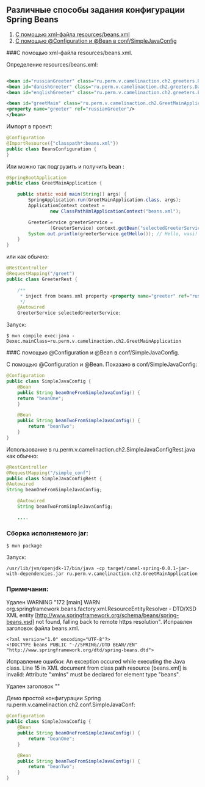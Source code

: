 Различные способы задания конфигурации Spring Beans
----------------

1. [С помощью xml-файла resources/beans.xml](#xml_file)
2. [С помощью @Configuration и @Bean в conf/SimpleJavaConfig](#configuration)

<a id="xml_file"></a>
###С помощью xml-файла resources/beans.xml.

Определение resources/beans.xml:

````xml

<bean id="russianGreeter" class="ru.perm.v.camelinaction.ch2.greeters.RussianGreeter"/>
<bean id="danishGreeter" class="ru.perm.v.camelinaction.ch2.greeters.DanishGreeter"/>
<bean id="englishGreeter" class="ru.perm.v.camelinaction.ch2.greeters.EnglishGreeter"/>

<bean id="greetMain" class="ru.perm.v.camelinaction.ch2.GreetMainApplication">
<property name="greeter" ref="russianGreeter"/>
</bean>
````

Импорт в проект:

````java
@Configuration
@ImportResource({"classpath*:beans.xml"})
public class BeansConfiguration {
}
````

Или можно так подгрузить и получить bean :

````java
@SpringBootApplication
public class GreetMainApplication {

    public static void main(String[] args) {
        SpringApplication.run(GreetMainApplication.class, args);
        ApplicationContext context =
                new ClassPathXmlApplicationContext("beans.xml");

        GreeterService greeterService =
                (GreeterService) context.getBean("selectedGreeterService");
        System.out.println(greeterService.getHello()); // Hello, vasi!
    }
}
````

или как обычно:

````java
@RestController
@RequestMapping("/greet")
public class GreeterRest {

    /**
     * inject from beans.xml property <property name="greeter" ref="russianGreeter"/>
     */
    @Autowired
    GreeterService selectedGreeterService;
````

Запуск:

````shell
$ mvn compile exec:java -Dexec.mainClass=ru.perm.v.camelinaction.ch2.GreetMainApplication
````

<a id="configuration"></a>
###С помощью @Configuration и @Bean в conf/SimpleJavaConfig. 

С помощью @Configuration и @Bean. Показано в conf/SimpleJavaConfig:

````java
@Configuration
public class SimpleJavaConfig {
    @Bean
    public String beanOneFromSimpleJavaConfig() {
    return "beanOne";
    }

    @Bean
    public String beanTwoFromSimpleJavaConfig() {
        return "beanTwo";
    }
}
````

Использование в ru.perm.v.camelinaction.ch2.SimpleJavaConfigRest.java как обычно:

````java
@RestController
@RequestMapping("/simple_conf")
public class SimpleJavaConfigRest {
@Autowired
String beanOneFromSimpleJavaConfig;

    @Autowired
    String beanTwoFromSimpleJavaConfig;

    ....
````

### Сборка исполняемого jar:

````shell
$ mvn package
````

Запуск:
````shell
/usr/lib/jvm/openjdk-17/bin/java -cp target/camel-spring-0.0.1-jar-with-dependencies.jar ru.perm.v.camelinaction.ch2.GreetMainApplication
````

### Примечания:

Удален WARNING "172 [main] WARN org.springframework.beans.factory.xml.ResourceEntityResolver - DTD/XSD XML entity [http://www.springframework.org/schema/beans/spring-beans.xsd] not found, falling back to remote https resolution". Исправлен заголовок файла beans.xml.

````shell
<?xml version="1.0" encoding="UTF-8"?>
<!DOCTYPE beans PUBLIC "-//SPRING//DTD BEAN//EN" "http://www.springframework.org/dtd/spring-beans.dtd">
````

Исправление ошибки: 
An exception occured while executing the Java class. Line 15 in XML document from class path resource [beans.xml] is invalid: Attribute "xmlns" must be declared for element type "beans".

Удален заголовок "<!DOCTYPE beans PUBLIC "-//SPRING//DTD BEAN//EN" "http://www.springframework.org/dtd/spring-beans.dtd">"

Демо простой конфигурации Spring ru.perm.v.camelinaction.ch2.conf.SimpleJavaConf:

````java
@Configuration
public class SimpleJavaConfig {
    @Bean
    public String beanOneFromSimpleJavaConfig() {
        return "beanOne";
    }

    @Bean
    public String beanTwoFromSimpleJavaConfig() {
        return "beanTwo";
    }
}
````